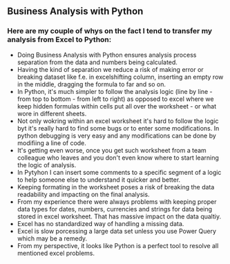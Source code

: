 <h2>Business Analysis with Python</h2>
<h3>Here are my couple of whys on the fact I tend to transfer my analysis from Excel to Python:</h3>
<ul>
  <li>Doing Business Analysis with Python ensures analysis process separation from the data and numbers being calculated.</li>
  <li>Having the kind of separation we reduce a risk of making error or breaking dataset like f.e. in excelshifting column, inserting an empty row in the middle, dragging the formula to far and so on.</li>
  <li>In Python, it's much simpler to follow the analysis logic (line by line - from top to bottom - from left to right) as opposed to excel where we keep hidden formulas within cells put all over the worksheet - or what wore in different sheets.</li>
  <li>Not only wokring within an excel worksheet it's hard to follow the logic byt it's really hard to find some bugs or to enter some modifications. In python debugging is very easy and any modifications can be done by modifiing a line of code.</li>
  <li>It's getting even worse, once you get such worksheet from a team colleague who leaves and you don't even know where to start learning the logic of analysis.</li>
  <li>In Pytyhon I can insert some comments to a specific segment of a logic to help someone else to understand it quicker and better.</li>
  <li>Keeping formating in the worksheet poses a risk of breaking the data readability and impacting on the final analysis.</li>
  <li>From my experience there were always problems with keeping proper data types for dates, numbers, currencies and strings for data being stored in excel worksheet. That has massive impact on the data qualtiy.</li>
  <li>Excel has no standardized way of handling a missing data.</li>
  <li>Excel is slow porcessing a large data set unless you use Power Query which may be a remedy.</li>
  <li>From my perspective, it looks like Python is a perfect tool to resolve all mentioned excel problems.</li>
</ul>

